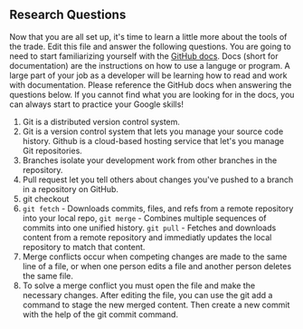 ## Research Questions 

Now that you are all set up, it's time to learn a little more about the tools of the trade. Edit this file and answer the following questions. You are going to need to start familiarizing yourself with the [GitHub docs](https://docs.github.com/en). Docs (short for documentation) are the instructions on how to use a languge or program. A large part of your job as a developer will be learning how to read and work with documentation. Please reference the GitHub docs when answering the questions below. If you cannot find what you are looking for in the docs, you can always start to practice your Google skills!

1. Git is a distributed version control system.
2. Git is a version control system that lets you manage your source code history. Github is a cloud-based hosting service that let's you manage Git repositories.
3. Branches isolate your development work from other branches in the repository.
4. Pull request let you tell others about changes you've pushed to a branch in a repository on GitHub.
5. git checkout
6. `git fetch` - Downloads commits, files, and refs from a remote repository into your local repo, `git merge` - Combines multiple sequences of commits into one unified history. `git pull` - Fetches and downloads content from a remote repository and immediatly updates the local repository to match that content.
7. Merge conflicts occur when competing changes are made to the same line of a file, or when one person edits a file and another person deletes the same file.
8. To solve a merge conflict you must open the file and make the necessary changes. After editing the file, you can use the git add a command to stage the new merged content. Then create a new commit with the help of the git commit command.

